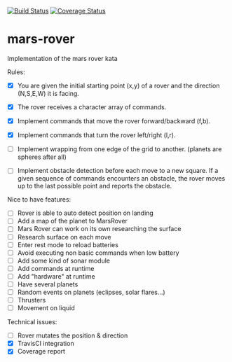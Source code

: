 [![Build Status](https://travis-ci.org/cesarlopezfab/mars-rover.svg?branch=master)](https://travis-ci.org/cesarlopezfab/mars-rover)
[![Coverage Status](https://coveralls.io/repos/github/cesarlopezfab/mars-rover/badge.svg?branch=master)](https://coveralls.io/github/cesarlopezfab/mars-rover?branch=master)

# mars-rover
Implementation of the mars rover kata


Rules:

- [x] You are given the initial starting point (x,y) of a rover and the direction (N,S,E,W) it is facing.
- [x] The rover receives a character array of commands.
- [x] Implement commands that move the rover forward/backward (f,b).
- [x] Implement commands that turn the rover left/right (l,r).
- [ ] Implement wrapping from one edge of the grid to another. (planets are spheres after all)
- [ ] Implement obstacle detection before each move to a new square. If a given sequence of commands encounters an obstacle, the rover moves up to the last possible point and reports the obstacle.


Nice to have features:

- [ ] Rover is able to auto detect position on landing
- [ ] Add a map of the planet to MarsRover
- [ ] Mars Rover can work on its own researching the surface
- [ ] Research surface on each move
- [ ] Enter rest mode to reload batteries
- [ ] Avoid executing non basic commands when low battery
- [ ] Add some kind of sonar module
- [ ] Add commands at runtime
- [ ] Add "hardware" at runtime
- [ ] Have several planets
- [ ] Random events on planets (eclipses, solar flares...)
- [ ] Thrusters
- [ ] Movement on liquid

Technical issues:

- [ ] Rover mutates the position & direction
- [x] TravisCI integration
- [x] Coverage report
